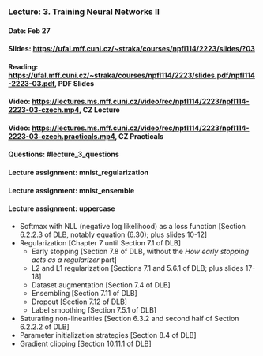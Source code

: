 ### Lecture: 3. Training Neural Networks II
#### Date: Feb 27
#### Slides: https://ufal.mff.cuni.cz/~straka/courses/npfl114/2223/slides/?03
#### Reading: https://ufal.mff.cuni.cz/~straka/courses/npfl114/2223/slides.pdf/npfl114-2223-03.pdf, PDF Slides
#### Video: https://lectures.ms.mff.cuni.cz/video/rec/npfl114/2223/npfl114-2223-03-czech.mp4, CZ Lecture
#### Video: https://lectures.ms.mff.cuni.cz/video/rec/npfl114/2223/npfl114-2223-03-czech.practicals.mp4, CZ Practicals
#### Questions: #lecture_3_questions
#### Lecture assignment: mnist_regularization
#### Lecture assignment: mnist_ensemble
#### Lecture assignment: uppercase

- Softmax with NLL (negative log likelihood) as a loss function [Section 6.2.2.3 of DLB, notably equation (6.30); plus slides 10-12]
- Regularization [Chapter 7 until Section 7.1 of DLB]
  - Early stopping [Section 7.8 of DLB, without the *How early stopping acts as a regularizer* part]
  - L2 and L1 regularization [Sections 7.1 and 5.6.1 of DLB; plus slides 17-18]
  - Dataset augmentation [Section 7.4 of DLB]
  - Ensembling [Section 7.11 of DLB]
  - Dropout [Section 7.12 of DLB]
  - Label smoothing [Section 7.5.1 of DLB]
- Saturating non-linearities [Section 6.3.2 and second half of Section 6.2.2.2 of DLB]
- Parameter initialization strategies [Section 8.4 of DLB]
- Gradient clipping [Section 10.11.1 of DLB]
